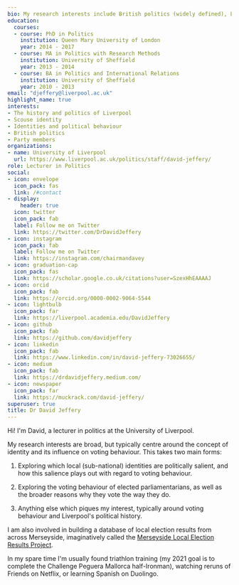 ```yaml
---
bio: My research interests include British politics (widely defined), Liverpool's political history, Scouse identity, and quantitative methodologies.
education:
  courses:
  - course: PhD in Politics
    institution: Queen Mary University of London
    year: 2014 - 2017
  - course: MA in Politics with Research Methods
    institution: University of Sheffield
    year: 2013 - 2014
  - course: BA in Politics and International Relations
    institution: University of Sheffield
    year: 2010 - 2013
email: "djeffery@liverpool.ac.uk"
highlight_name: true
interests:
- The history and politics of Liverpool
- Scouse identity
- Identities and political behaviour
- British politics
- Party members
organizations:
- name: University of Liverpool
  url: https://www.liverpool.ac.uk/politics/staff/david-jeffery/
role: Lecturer in Politics
social:
- icon: envelope
  icon_pack: fas
  link: /#contact
- display:
    header: true
  icon: twitter
  icon_pack: fab
  label: Follow me on Twitter
  link: https://twitter.com/DrDavidJeffery
- icon: instagram
  icon_pack: fab
  label: Follow me on Twitter
  link: https://instagram.com/chairmandavey
- icon: graduation-cap
  icon_pack: fas
  link: https://scholar.google.co.uk/citations?user=SzexHhEAAAAJ
- icon: orcid
  icon_pack: fab
  link: https://orcid.org/0000-0002-9064-5544
- icon: lightbulb
  icon_pack: far
  link: https://liverpool.academia.edu/DavidJeffery
- icon: github
  icon_pack: fab
  link: https://github.com/davidjeffery
- icon: linkedin
  icon_pack: fab
  link: https://www.linkedin.com/in/david-jeffery-73026655/
- icon: medium
  icon_pack: fab
  link: https://drdavidjeffery.medium.com/
- icon: newspaper
  icon_pack: far
  link: https://muckrack.com/david-jeffery/
superuser: true
title: Dr David Jeffery
---
```


Hi! I'm David, a lecturer in politics at the University of Liverpool. 

My research interests are broad, but typically centre around the concept of identity and its influence on voting behaviour. This takes two main forms:

1. Exploring which local (sub-national) identities are politically salient, and how this salience plays out with regard to voting behaviour.

2. Exploring the voting behaviour of elected parliamentarians, as well as the broader reasons why they vote the way they do.

3. Anything else which piques my interest, typically around voting behaviour and Liverpool's political history.

I am also involved in building a database of local election results from across Merseyside, imaginatively called the [Merseyside Local Election Results Project](https://docs.google.com/spreadsheets/d/1M62Kn7Za_70jvmC5DI9hzXMyEfD5S5vwZrniPt7s0Sg/edit#gid=0).

In my spare time I'm usually found triathlon training (my 2021 goal is to complete the Challenge Peguera Mallorca half-Ironman), watching reruns of Friends on Netflix, or learning Spanish on Duolingo. 
